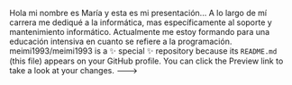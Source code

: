 Hola mi nombre es María y esta es mi presentación...
A lo largo de mí carrera me dediqué a la informática, mas específicamente al soporte y mantenimiento informático.
Actualmente me estoy formando para una educación intensiva en cuanto se refiere a la programación.
meimi1993/meimi1993 is a ✨ special ✨ repository because its `README.md` (this file) appears on your GitHub profile.
You can click the Preview link to take a look at your changes.
--->
